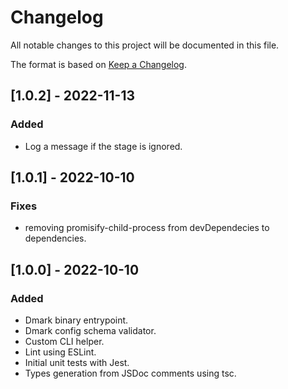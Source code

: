 # Changelog

All notable changes to this project will be documented in this file.

The format is based on [Keep a Changelog](https://keepachangelog.com/en/1.0.0/).

## [1.0.2] - 2022-11-13
### Added
- Log a message if the stage is ignored.

## [1.0.1] - 2022-10-10
### Fixes
- removing promisify-child-process from devDependecies to dependencies.


## [1.0.0] - 2022-10-10
### Added
- Dmark binary entrypoint.
- Dmark config schema validator.
- Custom CLI helper.
- Lint using ESLint.
- Initial unit tests with Jest.
- Types generation from JSDoc comments using tsc.